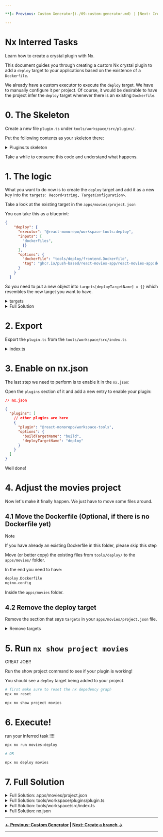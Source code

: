 ```yaml
---

**[← Previous: Custom Generator](./09-custom-generator.md) | [Next: Create a branch →](./11-create-a-branch.md)**

---
```


# Nx Interred Tasks

Learn how to create a crystal plugin with Nx.

This document guides you through creating a custom Nx crystal plugin to add a `deploy` target to your
applications based on the existence of a `Dockerfile`.

We already have a custom executor to execute the `deploy` target. We have to manually configure it per project. 
Of course, it would be desirable to have the project infer the `deploy` target whenever there is an existing `Dockerfile`.

# 0. The Skeleton

Create a new file `plugin.ts` under `tools/workspace/src/plugins/`.

Put the following contents as your skeleton there:

<details>
  <summary>Plugins.ts skeleton</summary>

```ts
import {
  CreateNodesV2,
  createNodesFromFiles,
  joinPathFragments,
  readJsonFile,
  ProjectConfiguration,
  logger,
  TargetConfiguration,
} from '@nx/devkit';

import { basename, dirname } from 'node:path';

export interface DeployPluginOptions {
  buildTargetName: string;
  deployTargetName: string;
  organizationName: string;
  repositoryName: string;
}

function normalizeOptions(
  options: Partial<DeployPluginOptions> = {}
): DeployPluginOptions {
  return {
    deployTargetName: options.deployTargetName ?? 'deploy',
    buildTargetName: options.buildTargetName ?? 'build',
    organizationName: options.organizationName ?? 'push-based',
    repositoryName: options.repositoryName ?? 'react-movies-app',
  };
}

export const createNodesV2: CreateNodesV2<Partial<DeployPluginOptions>> = [
  '**/deploy.Dockerfile',
  async (dockerFiles, options, context) => {
    try {
      return await createNodesFromFiles(
        (dockerFilePath, options, context) => {
          const projectRoot = dirname(dockerFilePath);
          const opts = normalizeOptions(options ?? {});

          const projectPath = joinPathFragments(
            context.workspaceRoot,
            projectRoot,
            'project.json'
          );
          const {
            buildTargetName,
            deployTargetName,
            organizationName,
            repositoryName,
          } = opts;

          const projectConfiguration = readJsonFile(
            projectPath
          ) as ProjectConfiguration;
          const projectName =
            projectConfiguration.name ?? basename(projectRoot);

          const targets: Record<string, TargetConfiguration> = {};
          // 👇️👇️👇️👇️👇️👇️👇️
          // your code goes here
          
          return {
            projects: {
              [projectRoot]: {
                root: projectRoot,
                projectType: 'application',
                targets,
              },
            },
          };
        },
        dockerFiles,
        options,
        context
      );
    } catch (e) {
      logger.error(e);
    }
  },
];

```

</details>

Take a while to consume this code and understand what happens.

# 1. The logic

What you want to do now is to create the `deploy` target and add it as a new key into the `targets: Record<string, TargetConfiguration>`.

Take a look at the existing target in the `apps/movies/project.json`

You can take this as a blueprint:

```json
{
    "deploy": {
      "executor": "@react-monorepo/workspace-tools:deploy",
      "inputs": [
        "dockerFiles",
        {}
      ],
      "options": {
        "dockerFile": "tools/deploy/frontend.Dockerfile",
        "tag": "ghcr.io/push-based/react-movies-app/react-movies-app:dev"
      }
    }
  }
```

So you need to put a new object into `targets[deployTargetName] = {}` which resembles the new target
you want to have.

<details>
  <summary>targets</summary>

```ts

targets[deployTargetName] = {
  executor: '@react-monorepo/workspace-tools:deploy',
  options: {
    dockerFilePath,
    tag: `ghcr.io/${organizationName}/${repositoryName}/${projectName}:dev`,
  },
  cache: true,
  dependsOn: [buildTargetName],
  inputs: [
    dockerFilePath,
    {
      dependentTasksOutputFiles: '**/dist/**/*',
      transitive: true,
    },
  ],
};

```

</details>


<details>
  <summary>Full Solution</summary>

```ts
// tools/workspace/src/plugins/plugin.ts

import {
  CreateNodesV2,
  createNodesFromFiles,
  joinPathFragments,
  readJsonFile,
  ProjectConfiguration,
  logger,
  TargetConfiguration,
} from '@nx/devkit';

import { basename, dirname } from 'node:path';

export interface DeployPluginOptions {
  buildTargetName: string;
  deployTargetName: string;
  organizationName: string;
  repositoryName: string;
}

function normalizeOptions(
  options: Partial<DeployPluginOptions> = {}
): DeployPluginOptions {
  return {
    deployTargetName: options.deployTargetName ?? 'deploy',
    buildTargetName: options.buildTargetName ?? 'build',
    organizationName: options.organizationName ?? 'push-based',
    repositoryName: options.repositoryName ?? 'react-movies-app',
  };
}

export const createNodesV2: CreateNodesV2<Partial<DeployPluginOptions>> = [
  '**/deploy.Dockerfile',
  async (dockerFiles, options, context) => {
    try {
      return await createNodesFromFiles(
        (dockerFilePath, options, context) => {
          const projectRoot = dirname(dockerFilePath);
          const opts = normalizeOptions(options ?? {});

          const projectPath = joinPathFragments(
            context.workspaceRoot,
            projectRoot,
            'project.json'
          );
          const {
            buildTargetName,
            deployTargetName,
            organizationName,
            repositoryName,
          } = opts;

          const projectConfiguration = readJsonFile(
            projectPath
          ) as ProjectConfiguration;
          const projectName =
            projectConfiguration.name ?? basename(projectRoot);

          const targets: Record<string, TargetConfiguration> = {};
          // 👇️👇️👇️👇️👇️👇️👇️
          // your code goes here

          targets[deployTargetName] = {
            executor: '@react-monorepo/workspace-tools:deploy',
            options: {
              dockerFilePath,
              tag: `ghcr.io/${organizationName}/${repositoryName}/${projectName}:dev`,
            },
            cache: true,
            dependsOn: [buildTargetName],
            inputs: [
              dockerFilePath,
              {
                dependentTasksOutputFiles: '**/dist/**/*',
                transitive: true,
              },
            ],
          };

          return {
            projects: {
              [projectRoot]: {
                root: projectRoot,
                projectType: 'application',
                targets,
              },
            },
          };
        },
        dockerFiles,
        options,
        context
      );
    } catch (e) {
      logger.error(e);
    }
  },
];

```

</details>

# 2. Export

Export the `plugin.ts` from the `tools/workspace/src/index.ts`


<details>
  <summary>index.ts</summary>

```ts

// src/tools/workspace/src/index.ts

export * from './plugins/plugin';


```

</details>

# 3. Enable on nx.json

The last step we need to perform is to enable it in the `nx.json`:

Open the `plugins` section of it and add a new entry to enable your plugin:

```json
// nx.json

{
  "plugins": [
    // other plugins are here
    {
      "plugin": "@react-monorepo/workspace-tools",
      "options": {
        "buildTargetName": "build",
        "deployTargetName": "deploy"
      }
    }
  ]
}
```

Well done!

# 4. Adjust the movies project

Now let's make it finally happen. We just have to move some files around.

## 4.1 Move the Dockerfile (Optional, if there is no Dockerfile yet)

> [!NOTE]
> If you have already an existing Dockerfile in this folder, please skip this step

Move (or better copy) the existing files from `tools/deploy/` to the `apps/movies/` folder.

In the end you need to have:

```bash
deploy.Dockerfile
nginx.config
```

Inside the `apps/movies` folder. 

## 4.2 Remove the deploy target

Remove the section that says `targets` in your `apps/movies/project.json` file.

<details>
  <summary>Remove targets</summary>

```json

{
  "/// targets": {
    "deploy": {
      "executor": "@react-monorepo/workspace-tools:deploy",
      "options": {
        "dockerFile": "tools/deploy/frontend.Dockerfile",
        "tag": "ghcr.io/push-based/react-movies-app/react-movies-app:dev"
      }
    }
  }
}

```

</details>

# 5. Run `nx show project movies`

GREAT JOB!!

Run the show project command to see if your plugin is working!

You should see a `deploy` target being added to your project.

```bash
# first make sure to reset the nx depedency graph
npx nx reset

npx nx show project movies
```

# 6. Execute!

run your inferred task !!!!

```bash
npx nx run movies:deploy

# OR

npx nx deploy movies
```

# 7. Full Solution

<details>
  <summary>Full Solution: apps/movies/project.json</summary>

```json

{
  "name": "movies",
  "$schema": "../../node_modules/nx/schemas/project-schema.json",
  "sourceRoot": "apps/movies/src",
  "projectType": "application",
  "tags": ["scope:movies"],
  "targets": {}
}


```

</details>

<details>
  <summary>Full Solution: tools/workspace/plugins/plugin.ts</summary>

```ts

import {
  CreateNodesV2,
  createNodesFromFiles,
  joinPathFragments,
  readJsonFile,
  ProjectConfiguration,
  logger,
  TargetConfiguration,
} from '@nx/devkit';

import { basename, dirname } from 'node:path';

export interface DeployPluginOptions {
  buildTargetName: string;
  deployTargetName: string;
  organizationName: string;
  repositoryName: string;
}

function normalizeOptions(
  options: Partial<DeployPluginOptions> = {}
): DeployPluginOptions {
  return {
    deployTargetName: options.deployTargetName ?? 'deploy',
    buildTargetName: options.buildTargetName ?? 'build',
    organizationName: options.organizationName ?? 'push-based',
    repositoryName: options.repositoryName ?? 'react-movies-app',
  };
}

export const createNodesV2: CreateNodesV2<Partial<DeployPluginOptions>> = [
  '**/deploy.Dockerfile',
  async (dockerFiles, options, context) => {
    try {
      return await createNodesFromFiles(
        (dockerFilePath, options, context) => {
          const projectRoot = dirname(dockerFilePath);
          const opts = normalizeOptions(options ?? {});

          const projectPath = joinPathFragments(
            context.workspaceRoot,
            projectRoot,
            'project.json'
          );
          const {
            buildTargetName,
            deployTargetName,
            organizationName,
            repositoryName,
          } = opts;

          const projectConfiguration = readJsonFile(
            projectPath
          ) as ProjectConfiguration;
          const projectName =
            projectConfiguration.name ?? basename(projectRoot);

          const targets: Record<string, TargetConfiguration> = {};
          // 👇️👇️👇️👇️👇️👇️👇️
          // your code goes here

          targets[deployTargetName] = {
            executor: '@react-monorepo/workspace-tools:deploy',
            options: {
              dockerFilePath,
              tag: `ghcr.io/${organizationName}/${repositoryName}/${projectName}:dev`,
            },
            cache: true,
            dependsOn: [buildTargetName],
            inputs: [
              dockerFilePath,
              {
                dependentTasksOutputFiles: '**/dist/**/*',
                transitive: true,
              },
            ],
          };

          return {
            projects: {
              [projectRoot]: {
                root: projectRoot,
                projectType: 'application',
                targets,
              },
            },
          };
        },
        dockerFiles,
        options,
        context
      );
    } catch (e) {
      logger.error(e);
    }
  },
];

```

</details>

<details>
  <summary>Full Solution: tools/workspace/src/index.ts</summary>

```ts

export * from './plugins/plugin';

```

</details>

<details>
  <summary>Full Solution: nx.json</summary>

```json

{
  "$schema": "./node_modules/nx/schemas/nx-schema.json",
  "defaultBase": "origin/main",
  "namedInputs": {
    "default": ["{projectRoot}/**/*", "sharedGlobals"],
    "production": [
      "default",
      "!{projectRoot}/**/?(*.)+(spec|test).[jt]s?(x)?(.snap)",
      "!{projectRoot}/tsconfig.spec.json",
      "!{projectRoot}/.eslintrc.json",
      "!{projectRoot}/eslint.config.js",
      "!{projectRoot}/jest.config.[jt]s",
      "!{projectRoot}/src/test-setup.[jt]s",
      "!{projectRoot}/test-setup.[jt]s"
    ],
    "sharedGlobals": []
  },
  "plugins": [
    // we added this section 🚨
    {
      "plugin": "@react-monorepo/workspace-tools",
      "options": {
        "buildTargetName": "build",
        "deployTargetName": "deploy"
      }
    },
    {
      "plugin": "@nx/vite/plugin",
      "options": {
        "buildTargetName": "build",
        "testTargetName": "test",
        "serveTargetName": "serve",
        "previewTargetName": "preview",
        "serveStaticTargetName": "serve-static"
      }
    },
    {
      "plugin": "@nx/eslint/plugin",
      "options": {
        "targetName": "lint"
      }
    },
    {
      "plugin": "@nx/playwright/plugin",
      "options": {
        "targetName": "e2e"
      }
    },
    {
      "plugin": "@nx/jest/plugin",
      "options": {
        "targetName": "test"
      }
    },
    {
      "plugin": "@nx/react/router-plugin",
      "options": {
        "buildTargetName": "build",
        "devTargetName": "dev",
        "startTargetName": "start",
        "watchDepsTargetName": "watch-deps",
        "buildDepsTargetName": "build-deps",
        "typecheckTargetName": "typecheck"
      }
    }
  ],
  "targetDefaults": {
    "build": {
      "cache": true
    },
    "test": {
      "cache": true
    },
    "lint": {
      "cache": true
    },
    "e2e-ci--**/**": {
      "dependsOn": ["^build"]
    },
    "@nx/js:tsc": {
      "cache": true,
      "dependsOn": ["^build"],
      "inputs": ["production", "^production"]
    }
  },
  "generators": {
    "@nx/react": {
      "application": {
        "babel": true,
        "style": "scss",
        "linter": "eslint",
        "bundler": "vite"
      },
      "component": {
        "style": "scss"
      },
      "library": {
        "style": "scss",
        "linter": "eslint",
        "bundler": "none",
        "component": false,
        "unitTestRunner": "jest"
      }
    }
  },
  "nxCloudId": "682dcf0e246aae99cbac4e14"
}


```

</details>


---

**[← Previous: Custom Generator](./09-custom-generator.md) | [Next: Create a branch →](./11-create-a-branch.md)**

---
